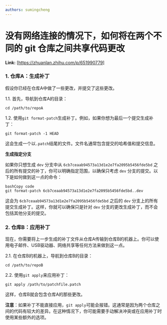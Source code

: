 ```yaml
---
authors: sumingcheng
---
```

# 没有网络连接的情况下，如何将在两个不同的 git 仓库之间共享代码更改



 **Link:** [https://zhuanlan.zhihu.com/p/651990779]

### 1. 仓库A：生成补丁  

假设你已经在仓库A中做了一些更改，并提交了这些更改。

1.1. 首先，导航到仓库A的目录：

```
cd /path/to/repoA 
```

1.2. 使用`git format-patch`生成补丁。例如，如果你想为最后一个提交生成补丁：

```
git format-patch -1 HEAD 
```

这会生成一个以`.patch`结尾的文件。文件名通常包含提交的哈希值和提交信息。

**生成指定分支**

如果你只想生成 `dev` 分支中从 `6cb7ceaab94573a13d1e2e7fa2095b5456fde5bd` 之后的所有提交的补丁，你可以明确指定范围，以确保只考虑 `dev` 分支的提交。以下是如何做到这一点的命令：

```
bashCopy code
git format-patch 6cb7ceaab94573a13d1e2e7fa2095b5456fde5bd..dev

```

这会为 `6cb7ceaab94573a13d1e2e7fa2095b5456fde5bd` 之后的 `dev` 分支上的所有提交生成补丁。这样，你就可以确保只是针对 `dev` 分支的更改生成补丁，而不会包括其他分支的提交。

### 2. 仓库B：应用补丁  

现在，你需要将上一步生成的补丁文件从仓库A传输到仓库B的机器上。你可以使用电子邮件、USB驱动器、网络共享等任何方法来做到这一点。

2.1. 在仓库B的机器上，导航到仓库B的目录：

```
cd /path/to/repoB 
```

2.2. 使用`git apply`来应用补丁：

```
git apply /path/to/patchfile.patch 
```

这样，仓库B就会包含仓库A的那些更改。

**注意**：如果补丁不能直接应用，`git apply`可能会报错。这通常是因为两个仓库之间的代码有较大的差异。在这种情况下，你可能需要手动解决冲突或在应用补丁时使用某些额外的选项。

